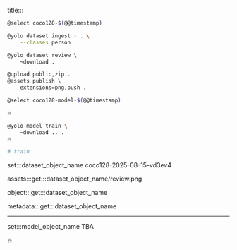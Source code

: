 title:::

```bash
@select coco128-$(@@timestamp)

@yolo dataset ingest - . \
    --classes person

@yolo dataset review \
	~download .

@upload public,zip .
@assets publish \
    extensions=png,push .

@select coco128-model-$(@@timestamp)

🔥

@yolo model train \
	~download .. .
🔥

# train
```

set:::dataset_object_name coco128-2025-08-15-vd3ev4

assets:::get:::dataset_object_name/review.png

object:::get:::dataset_object_name

metadata:::get:::dataset_object_name

---

set:::model_object_name TBA

🔥